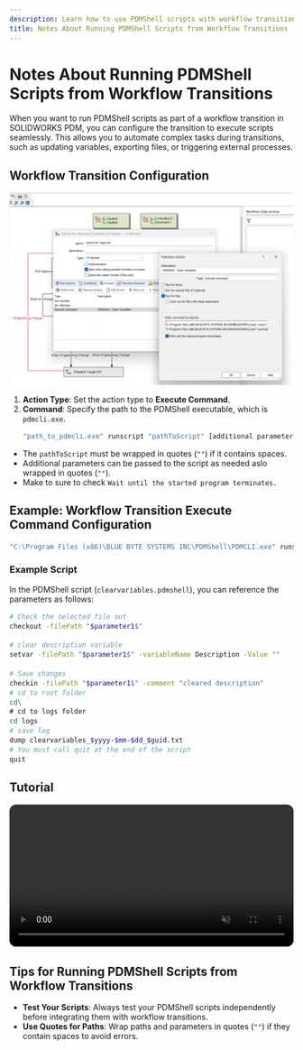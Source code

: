 ```yaml
---
description: Learn how to use PDMShell scripts with workflow transitions in SOLIDWORKS PDM.
title: Notes About Running PDMShell Scripts from Workflow Transitions | SOLIDWORKS PDM
---
```


# Notes About Running PDMShell Scripts from Workflow Transitions

When you want to run PDMShell scripts as part of a workflow transition in SOLIDWORKS PDM, you can configure the transition to execute scripts seamlessly. This allows you to automate complex tasks during transitions, such as updating variables, exporting files, or triggering external processes.

## Workflow Transition Configuration

![workflowtransition](../images/worktransition.png)

1. **Action Type**: Set the action type to **Execute Command**.
2. **Command**: Specify the path to the PDMShell executable, which is `pdmcli.exe`.  
   ```bash
   "path_to_pdmcli.exe" runscript "pathToScript" [additional parameters]
   ```

- The `pathToScript` must be wrapped in quotes (`""`) if it contains spaces.
- Additional parameters can be passed to the script as needed aslo wrapped in quotes (`""`).
- Make to sure to check `Wait until the started program terminates.`
## Example: Workflow Transition Execute Command Configuration

```bash
"C:\Program Files (x86)\BLUE BYTE SYSTEMS INC\PDMShell\PDMCLI.exe" runscript "C:\Scripts\clearvariables.pdmshell" "FilePath" 
```

### Example Script

In the PDMShell script (`clearvariables.pdmshell`), you can reference the parameters as follows:

```bash
# Check the selected file out
checkout -filePath "$parameter1$"

# clear description variable
setvar -filePath "$parameter1$" -variableName Description -Value ""

# Save changes
checkin -filePath "$parameter1$" -comment "cleared description"
# cd to root folder
cd\
# cd to logs folder
cd logs
# save log
dump clearvariables_$yyyy-$mm-$dd_$guid.txt
# You must call quit at the end of the script
quit
```

## Tutorial
<video src="https://bluebyte.biz/wp-content/pdmshellvideos/workflowtransition.mp4" autoplay muted controls style="width: 100%; border-radius: 12px;"></video>

## Tips for Running PDMShell Scripts from Workflow Transitions
- **Test Your Scripts**: Always test your PDMShell scripts independently before integrating them with workflow transitions.
- **Use Quotes for Paths**: Wrap paths and parameters in quotes (`""`) if they contain spaces to avoid errors.